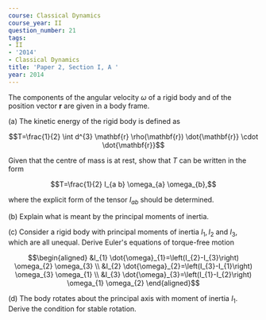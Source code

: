 ```yaml
---
course: Classical Dynamics
course_year: II
question_number: 21
tags:
- II
- '2014'
- Classical Dynamics
title: 'Paper 2, Section I, A '
year: 2014
---
```




The components of the angular velocity $\omega$ of a rigid body and of the position vector $\mathbf{r}$ are given in a body frame.

(a) The kinetic energy of the rigid body is defined as

$$T=\frac{1}{2} \int d^{3} \mathbf{r} \rho(\mathbf{r}) \dot{\mathbf{r}} \cdot \dot{\mathbf{r}}$$

Given that the centre of mass is at rest, show that $T$ can be written in the form

$$T=\frac{1}{2} I_{a b} \omega_{a} \omega_{b},$$

where the explicit form of the tensor $I_{a b}$ should be determined.

(b) Explain what is meant by the principal moments of inertia.

(c) Consider a rigid body with principal moments of inertia $I_{1}, I_{2}$ and $I_{3}$, which are all unequal. Derive Euler's equations of torque-free motion

$$\begin{aligned}
&I_{1} \dot{\omega}_{1}=\left(I_{2}-I_{3}\right) \omega_{2} \omega_{3} \\
&I_{2} \dot{\omega}_{2}=\left(I_{3}-I_{1}\right) \omega_{3} \omega_{1} \\
&I_{3} \dot{\omega}_{3}=\left(I_{1}-I_{2}\right) \omega_{1} \omega_{2}
\end{aligned}$$

(d) The body rotates about the principal axis with moment of inertia $I_{1}$. Derive the condition for stable rotation.